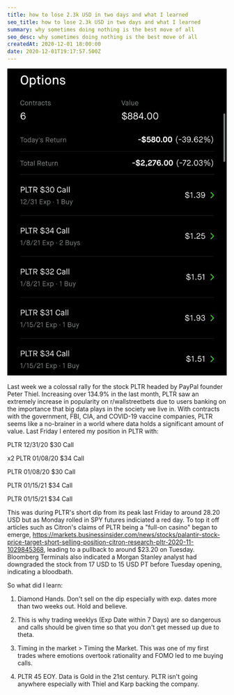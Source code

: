 ```yaml
---
title: how to lose 2.3k USD in two days and what I learned
seo_title: how to lose 2.3k USD in two days and what I learned
summary: why sometimes doing nothing is the best move of all
seo_desc: why sometimes doing nothing is the best move of all
createdAt: 2020-12-01 18:00:00
date: 2020-12-01T19:17:57.500Z
---
```

![image](https://github.com/albertknows/albert_on_data/blob/master/static/img/pltr.png)

Last week we a colossal rally for the stock PLTR headed by PayPal founder Peter Thiel. Increasing over 134.9% in the last month, PLTR saw an extremely increase in popularity on r/wallstreetbets due to users banking on the importance that big data plays in the society we live in. With contracts with the government, FBI, CIA, and COVID-19 vaccine companies, PLTR seems like a no-brainer in a world where data holds a significant amount of value. Last Friday I entered my position in PLTR with:

PLTR 12/31/20 $30 Call

x2 PLTR 01/08/20 $34 Call

PLTR 01/08/20 $30 Call

PLTR 01/15/21 $34 Call

PLTR 01/15/21 $34 Call

This was during PLTR's short dip from its peak last Friday to around 28.20 USD but as Monday rolled in SPY futures indiciated a red day. To top it off articles such as Citron's claims of PLTR being a "full-on casino" began to emerge, https://markets.businessinsider.com/news/stocks/palantir-stock-price-target-short-selling-position-citron-research-pltr-2020-11-1029845368, leading to a pullback to around $23.20 on Tuesday. Bloomberg Terminals also indicated a Morgan Stanley analyst had downgraded the stock from 17 USD to 15 USD PT before Tuesday opening, indicating a bloodbath.

So what did I learn:

1. Diamond Hands. Don't sell on the dip especially with exp. dates more than two weeks out. Hold and believe. 

2. This is why trading weeklys (Exp Date within 7 Days) are so dangerous and calls should be given time so that you don't get messed up due to theta.

3. Timing in the market > Timing the Market. This was one of my first trades where emotions overtook rationality and FOMO led to me buying calls. 

4. PLTR 45 EOY. Data is Gold in the 21st century. PLTR isn't going anywhere especially with Thiel and Karp backing the company.
